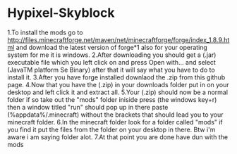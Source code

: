 # Hypixel-Skyblock
1.To install the mods go to http://files.minecraftforge.net/maven/net/minecraftforge/forge/index_1.8.9.html and download the latest version of forge*1 also for your operating system for me it is windows.
 2.After downloading you should get a (.jar) executable file which you left click on and press Open with... and select (JavaTM platform Se Binary) after that it will say what you have to do to install it. 
 3.After you have forge installed downlaod the .zip from this github page.
 4.Now that you have the (.zip) in your downloads folder put in on your desktop and left click it and extract all. 
 5.Your (.zip) should now be a normal folder if so take out the "mods" folder iniside press (the windows key+r) then a window titled "run" should pop up in there  paste (%appdata%/.minecraft) without the brackets that should lead you to your minecraft folder.
 6.In the minecraft folder look for a folder called "mods" if you find it put the files from the folder on your desktop in there. Btw i'm aware i am saying folder alot.
 7.At that point you are done have dun with the mods 
